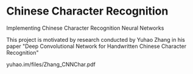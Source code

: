 # Chinese Character Recognition
Implementing Chinese Character Recognition Neural Networks

This project is motivated by research conducted by Yuhao Zhang in his paper "Deep Convolutional Network for Handwritten Chinese Character Recognition"

yuhao.im/files/Zhang_CNNChar.pdf
